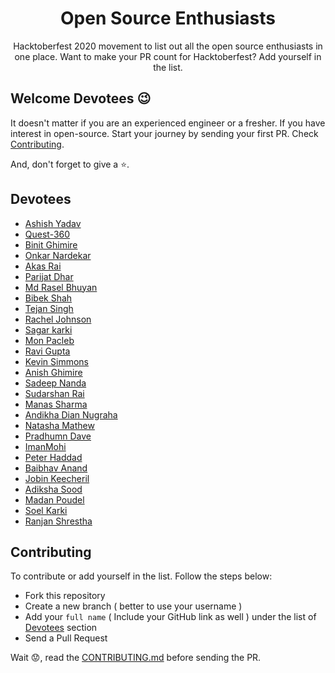 <div align="center">
<h1 style="border: 0;"> Open Source Enthusiasts </h1>

Hacktoberfest 2020 movement to list out all the open source enthusiasts in one place. Want to make your PR count for Hacktoberfest? Add yourself in the list.

</div>

## Welcome Devotees :wink:

It doesn't matter if you are an experienced engineer or a fresher. If you have interest in open-source. Start your journey by sending your first PR. Check [Contributing](#contributing).

And, don't forget to give a :star:.

## Devotees

- [Ashish Yadav](https://github.com/ashiishme)
- [Quest-360](https://github.com/Quest-360)
- [Binit Ghimire](https://github.com/TheBinitGhimire)
- [Onkar Nardekar](https://github.com/OmiGitProjects)
- [Akas Rai](https://github.com/akasrai)
- [Parijat Dhar](https://github.com/ParijatDhar97)
- [Md Rasel Bhuyan](https://github.com/Ph4nToM-R4Y)
- [Bibek Shah](https://github.com/b1bek)
- [Tejan Singh](https://github.com/tejan-singh)
- [Rachel Johnson](https://github.com/rachelktyjohnson)
- [Sagar karki](https://github.com/bytesagar)
- [Mon Pacleb](https://github.com/bananaKetchup)
- [Ravi Gupta](https://github.com/guptaravi540)
- [Kevin Simmons](https://github.com/climbingryan)
- [Anish Ghimire](https://github.com/anishghimire603)
- [Sadeep Nanda](https://github.com/SadeepNanda)
- [Sudarshan Rai](https://github.com/mrsudarshanrai)
- [Manas Sharma](https://github.com/Manas-E)
- [Andikha Dian Nugraha](https://github.com/andikhadian)
- [Natasha Mathew](https://github.com/Natasha1305)
- [Pradhumn Dave](https://github.com/davedevelopers)
- [ImanMohi](https://github.com/ImanMohi)
- [Peter Haddad](https://github.com/peterhdd)
- [Baibhav Anand](https://github.com/baibhavanand)
- [Jobin Keecheril](https://github.com/jobinkeecheril)
- [Adiksha Sood](https://github.com/adiksha20)
- [Madan Poudel](https://github.com/madanPS)
- [Soel Karki](https://github.com/IamSoel)
- [Ranjan Shrestha](https://github.com/ranjan435)

## Contributing

To contribute or add yourself in the list. Follow the steps below:

- Fork this repository
- Create a new branch ( better to use your username )
- Add your `full name` ( Include your GitHub link as well ) under the list of [Devotees](#devotees) section
- Send a Pull Request

Wait :worried:, read the [CONTRIBUTING.md](https://github.com/ashiishme/open-source-enthusiasts/blob/main/CONTRIBUTING.md) before sending the PR.
